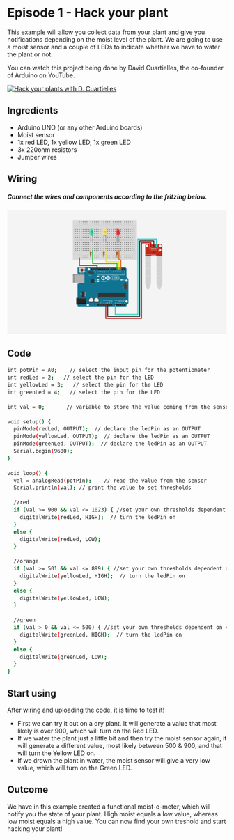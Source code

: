 # Episode 1 - Hack your plant


This example will allow you collect data from your plant and give you notifications depending on the moist level of the plant. We are going to use a moist sensor and a couple of LEDs to indicate whether we have to water the plant or not. 

You can watch this project being done by David Cuartielles, the co-founder of Arduino on YouTube.

[![Hack your plants with D. Cuartielles](https://img.youtube.com/vi/_VkSANzUnCw/0.jpg)](https://www.youtube.com/watch?v=_VkSANzUnCw)

## Ingredients

- Arduino UNO (or any other Arduino boards)
- Moist sensor
- 1x red LED, 1x yellow LED, 1x green LED
- 3x 220ohm resistors
- Jumper wires


## Wiring
##### Connect the wires and components according to the fritzing below.
![Fritzing diagram](hackyourplant/episode1_fritzing.png "Fritzing diagram")



## Code

```sh
int potPin = A0;    // select the input pin for the potentiometer
int redLed = 2;   // select the pin for the LED
int yellowLed = 3;   // select the pin for the LED
int greenLed = 4;   // select the pin for the LED

int val = 0;       // variable to store the value coming from the sensor

void setup() {
  pinMode(redLed, OUTPUT);  // declare the ledPin as an OUTPUT
  pinMode(yellowLed, OUTPUT);  // declare the ledPin as an OUTPUT
  pinMode(greenLed, OUTPUT);  // declare the ledPin as an OUTPUT
  Serial.begin(9600);
}

void loop() {
  val = analogRead(potPin);    // read the value from the sensor
  Serial.println(val); // print the value to set thresholds

  //red
  if (val >= 900 && val <= 1023) { //set your own thresholds dependent on values
    digitalWrite(redLed, HIGH);  // turn the ledPin on
  }
  else {
    digitalWrite(redLed, LOW);
  }

  //orange
  if (val >= 501 && val <= 899) { //set your own thresholds dependent on values
    digitalWrite(yellowLed, HIGH);  // turn the ledPin on
  }
  else {
    digitalWrite(yellowLed, LOW);
  }

  //green
  if (val > 0 && val <= 500) { //set your own thresholds dependent on values
    digitalWrite(greenLed, HIGH);  // turn the ledPin on
  }
  else {
    digitalWrite(greenLed, LOW);
  }
}
```

## Start using

After wiring and uploading the code, it is time to test it! 
- First we can try it out on a dry plant. It will generate a value that most likely is over 900, which will turn on the Red LED.
- If we water the plant just a little bit and then try the moist sensor again, it will generate a different value, most likely between 500 & 900, and that will turn the Yellow LED on.
- If we drown the plant in water, the moist sensor will give a very low value, which will turn on the Green LED.

## Outcome

We have in this example created a functional moist-o-meter, which will notify you the state of your plant. High moist equals a low value, whereas low moist equals a high value. You can now find your own treshold and start hacking your plant!




